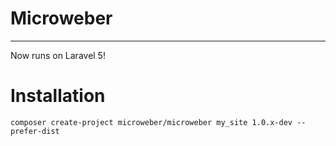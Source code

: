 # Microweber
---
Now runs on Laravel 5!


# Installation

`composer create-project microweber/microweber my_site 1.0.x-dev --prefer-dist`